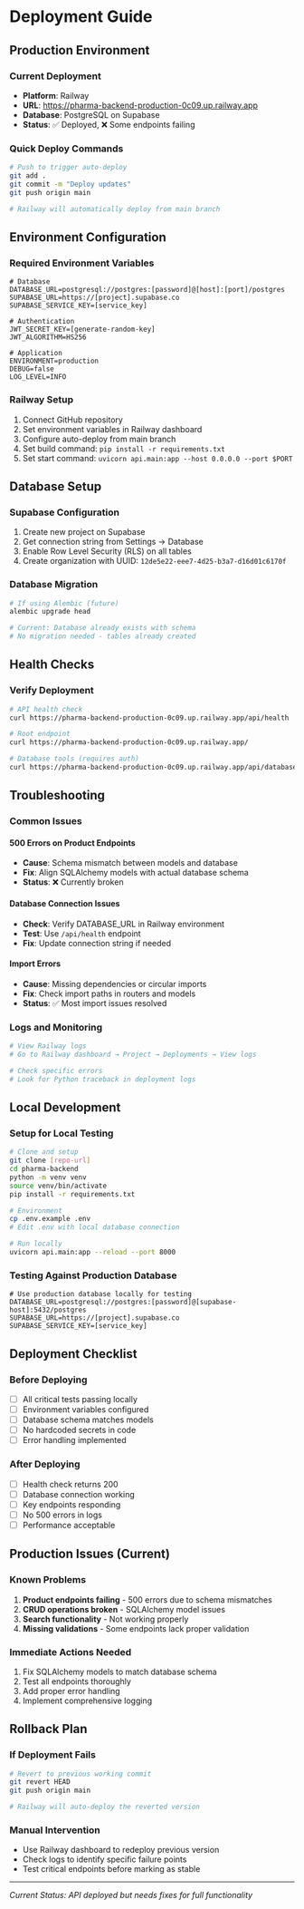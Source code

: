 # Deployment Guide

## Production Environment

### Current Deployment
- **Platform**: Railway
- **URL**: https://pharma-backend-production-0c09.up.railway.app
- **Database**: PostgreSQL on Supabase
- **Status**: ✅ Deployed, ❌ Some endpoints failing

### Quick Deploy Commands
```bash
# Push to trigger auto-deploy
git add .
git commit -m "Deploy updates"
git push origin main

# Railway will automatically deploy from main branch
```

## Environment Configuration

### Required Environment Variables
```env
# Database
DATABASE_URL=postgresql://postgres:[password]@[host]:[port]/postgres
SUPABASE_URL=https://[project].supabase.co
SUPABASE_SERVICE_KEY=[service_key]

# Authentication  
JWT_SECRET_KEY=[generate-random-key]
JWT_ALGORITHM=HS256

# Application
ENVIRONMENT=production
DEBUG=false
LOG_LEVEL=INFO
```

### Railway Setup
1. Connect GitHub repository
2. Set environment variables in Railway dashboard
3. Configure auto-deploy from main branch
4. Set build command: `pip install -r requirements.txt`
5. Set start command: `uvicorn api.main:app --host 0.0.0.0 --port $PORT`

## Database Setup

### Supabase Configuration
1. Create new project on Supabase
2. Get connection string from Settings → Database
3. Enable Row Level Security (RLS) on all tables
4. Create organization with UUID: `12de5e22-eee7-4d25-b3a7-d16d01c6170f`

### Database Migration
```bash
# If using Alembic (future)
alembic upgrade head

# Current: Database already exists with schema
# No migration needed - tables already created
```

## Health Checks

### Verify Deployment
```bash
# API health check
curl https://pharma-backend-production-0c09.up.railway.app/api/health

# Root endpoint
curl https://pharma-backend-production-0c09.up.railway.app/

# Database tools (requires auth)
curl https://pharma-backend-production-0c09.up.railway.app/api/database-tools/inspect-tables
```

## Troubleshooting

### Common Issues

#### 500 Errors on Product Endpoints
- **Cause**: Schema mismatch between models and database
- **Fix**: Align SQLAlchemy models with actual database schema
- **Status**: ❌ Currently broken

#### Database Connection Issues
- **Check**: Verify DATABASE_URL in Railway environment
- **Test**: Use `/api/health` endpoint
- **Fix**: Update connection string if needed

#### Import Errors
- **Cause**: Missing dependencies or circular imports
- **Fix**: Check import paths in routers and models
- **Status**: ✅ Most import issues resolved

### Logs and Monitoring
```bash
# View Railway logs
# Go to Railway dashboard → Project → Deployments → View logs

# Check specific errors
# Look for Python traceback in deployment logs
```

## Local Development

### Setup for Local Testing
```bash
# Clone and setup
git clone [repo-url]
cd pharma-backend
python -m venv venv
source venv/bin/activate
pip install -r requirements.txt

# Environment
cp .env.example .env
# Edit .env with local database connection

# Run locally
uvicorn api.main:app --reload --port 8000
```

### Testing Against Production Database
```env
# Use production database locally for testing
DATABASE_URL=postgresql://postgres:[password]@[supabase-host]:5432/postgres
SUPABASE_URL=https://[project].supabase.co
SUPABASE_SERVICE_KEY=[service_key]
```

## Deployment Checklist

### Before Deploying
- [ ] All critical tests passing locally
- [ ] Environment variables configured
- [ ] Database schema matches models
- [ ] No hardcoded secrets in code
- [ ] Error handling implemented

### After Deploying
- [ ] Health check returns 200
- [ ] Database connection working
- [ ] Key endpoints responding
- [ ] No 500 errors in logs
- [ ] Performance acceptable

## Production Issues (Current)

### Known Problems
1. **Product endpoints failing** - 500 errors due to schema mismatches
2. **CRUD operations broken** - SQLAlchemy model issues  
3. **Search functionality** - Not working properly
4. **Missing validations** - Some endpoints lack proper validation

### Immediate Actions Needed
1. Fix SQLAlchemy models to match database schema
2. Test all endpoints thoroughly
3. Add proper error handling
4. Implement comprehensive logging

## Rollback Plan

### If Deployment Fails
```bash
# Revert to previous working commit
git revert HEAD
git push origin main

# Railway will auto-deploy the reverted version
```

### Manual Intervention
- Use Railway dashboard to redeploy previous version
- Check logs to identify specific failure points
- Test critical endpoints before marking as stable

---

*Current Status: API deployed but needs fixes for full functionality*
